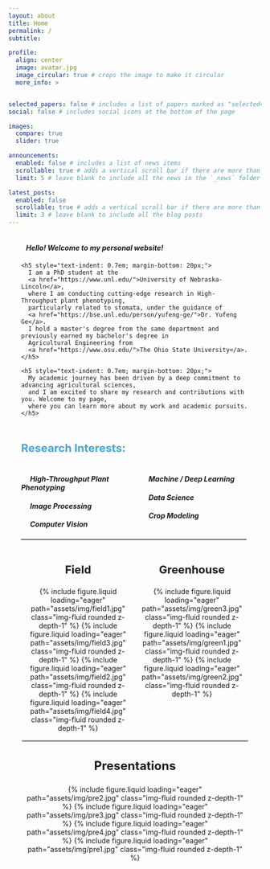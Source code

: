 ```yaml
---
layout: about
title: Home
permalink: /
subtitle:

profile:
  align: center
  image: avatar.jpg
  image_circular: true # crops the image to make it circular
  more_info: >


selected_papers: false # includes a list of papers marked as "selected={true}"
social: false # includes social icons at the bottom of the page

images:
  compare: true
  slider: true

announcements:
  enabled: false # includes a list of news items
  scrollable: true # adds a vertical scroll bar if there are more than 3 news items
  limit: 5 # leave blank to include all the news in the `_news` folder

latest_posts:
  enabled: false
  scrollable: true # adds a vertical scroll bar if there are more than 3 new posts items
  limit: 3 # leave blank to include all the blog posts
---
```


<div style="display: flex; flex-direction: column; align-items: center; gap: 5px;">

  <!-- Top: Intro Section -->
  <div style="width: 90%; max-width: 1000px;">
    <h5 style="text-indent: 0.7em; margin-bottom: 20px;">
      Hello! Welcome to my personal website!
    </h5>
    
    <h5 style="text-indent: 0.7em; margin-bottom: 20px;">
      I am a PhD student at the 
      <a href="https://www.unl.edu/">University of Nebraska-Lincoln</a>, 
      where I am conducting cutting-edge research in High-Throughput plant phenotyping, 
      particularly related to stomata, under the guidance of 
      <a href="https://bse.unl.edu/person/yufeng-ge/">Dr. Yufeng Ge</a>. 
      I hold a master's degree from the same department and previously earned my bachelor's degree in 
      Agricultural Engineering from 
      <a href="https://www.osu.edu/">The Ohio State University</a>.
    </h5>
    
    <h5 style="text-indent: 0.7em; margin-bottom: 20px;">
      My academic journey has been driven by a deep commitment to advancing agricultural sciences, 
      and I am excited to share my research and contributions with you. Welcome to my page, 
      where you can learn more about my work and academic pursuits.
    </h5>
  </div>

<!-- Bottom: Research Interests Section -->
<div style="width: 90%; max-width: 1000px; margin-top: 0px;">
  <h3 style="font-weight: bold; margin-bottom: 20px; font-size: 22px; color: #4aa3cf;">Research Interests:</h3>

  <div style="display: flex; flex-wrap: wrap; justify-content: space-between;">
    <div style="width: 48%;">
      <h5 style="text-indent: 0.7em; margin-bottom: 15px;"><i class="fas fa-leaf" style="margin-right: 8px; color: #4aa3cf;"></i>High-Throughput Plant Phenotyping</h5>
      <h5 style="text-indent: 0.7em; margin-bottom: 15px;"><i class="fas fa-images" style="margin-right: 8px; color: #4aa3cf;"></i>Image Processing</h5>
      <h5 style="text-indent: 0.7em; margin-bottom: 15px;"><i class="fas fa-eye" style="margin-right: 8px; color: #4aa3cf;"></i>Computer Vision</h5>
    </div>
    <div style="width: 48%;">
      <h5 style="text-indent: 0.7em; margin-bottom: 15px;"><i class="fas fa-brain" style="margin-right: 8px; color: #4aa3cf;"></i>Machine / Deep Learning</h5>
      <h5 style="text-indent: 0.7em; margin-bottom: 15px;"><i class="fas fa-database" style="margin-right: 8px; color: #4aa3cf;"></i>Data Science</h5>
      <h5 style="text-indent: 0.7em; margin-bottom: 15px;"><i class="fas fa-seedling" style="margin-right: 8px; color: #4aa3cf;"></i>Crop Modeling</h5>
    </div>
  </div>

<hr style="width: 99%; border-top: 2px solid #ccc; margin-top: 5px; margin-bottom: 15px;">

<center> <font color=red size=20>  </font> <center>

<div style="display: flex;justify-content: center; gap: 2%;">
  <div style="width: 48%;">
  <h3 style="font-weight: bold; font-size: 22px;"> Field </h3>
  <swiper-container
  effect="fade"
  fade-effect="crossFade: true"
  autoplay-delay="3000"
  autoplay-disable-on-interaction="false"
  speed="1000"
  loop="true"
  pagination-dynamic-bullets="true"
  pagination-clickable="true"
  pagination="true"
  navigation="true">
    <swiper-slide>{% include figure.liquid loading="eager" path="assets/img/field1.jpg" class="img-fluid rounded z-depth-1" %}</swiper-slide>
    <swiper-slide>{% include figure.liquid loading="eager" path="assets/img/field3.jpg" class="img-fluid rounded z-depth-1" %}</swiper-slide>
    <swiper-slide>{% include figure.liquid loading="eager" path="assets/img/field2.jpg" class="img-fluid rounded z-depth-1" %}</swiper-slide>
    <swiper-slide>{% include figure.liquid loading="eager" path="assets/img/field4.jpg" class="img-fluid rounded z-depth-1" %}</swiper-slide>
  </swiper-container>
  </div>
  <div style="width: 48%;">
  <h3 style="font-weight: bold; font-size: 22px;"> Greenhouse </h3>
  <swiper-container
  effect="fade"
  fade-effect="crossFade: true"
  autoplay-delay="3000"
  autoplay-disable-on-interaction="false"
  speed="1000"
  loop="true"
  pagination-dynamic-bullets="true"
  pagination-clickable="true"
  pagination="true"
  navigation="true">
    <swiper-slide>{% include figure.liquid loading="eager" path="assets/img/green3.jpg" class="img-fluid rounded z-depth-1" %}</swiper-slide>
    <swiper-slide>{% include figure.liquid loading="eager" path="assets/img/green1.jpg" class="img-fluid rounded z-depth-1" %}</swiper-slide>
    <swiper-slide>{% include figure.liquid loading="eager" path="assets/img/green2.jpg" class="img-fluid rounded z-depth-1" %}</swiper-slide>

  </swiper-container>
  </div>
</div>

<hr style="width: 99%; border-top: 2px solid #ccc; margin-top: 15px; margin-bottom: 10px;">

<h3 style="font-weight: bold; font-size: 24px;"> Presentations </h3>

<div style="width: 98%;">
<swiper-container effect="fade" fade-effect="crossFade: true" autoplay-delay="3000" autoplay-disable-on-interaction="false" loop="true" pagination-dynamic-bullets="true" pagination-clickable="true" pagination="true" navigation="true" speed="1000">
  <swiper-slide>{% include figure.liquid loading="eager" path="assets/img/pre2.jpg" class="img-fluid rounded z-depth-1" %}</swiper-slide>
  <swiper-slide>{% include figure.liquid loading="eager" path="assets/img/pre3.jpg" class="img-fluid rounded z-depth-1" %}</swiper-slide>
  <swiper-slide>{% include figure.liquid loading="eager" path="assets/img/pre4.jpg" class="img-fluid rounded z-depth-1" %}</swiper-slide>
  <swiper-slide>{% include figure.liquid loading="eager" path="assets/img/pre1.jpg" class="img-fluid rounded z-depth-1" %}</swiper-slide>
</swiper-container>
</div>

